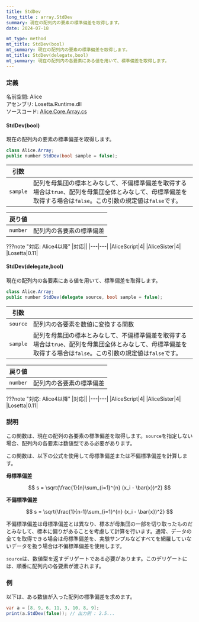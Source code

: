 ```yaml
---
title: StdDev
long_title : array.StdDev
summary: 現在の配列内の要素の標準偏差を取得します。
date: 2024-07-18

mt_type: method
mt_title: StdDev(bool)
mt_summary: 現在の配列内の要素の標準偏差を取得します。
mt_title: StdDev(delegate,bool)
mt_summary: 現在の配列内の各要素にある値を用いて、標準偏差を取得します。
---
```


### 定義
名前空間: Alice<br/>
アセンブリ: Losetta.Runtime.dll<br/>
ソースコード: [Alice.Core.Array.cs](https://github.com/WSOFT-Project/Losetta/blob/master/Losetta.Runtime/Core/Extension/Alice.Core.Array.cs)



#### StdDev(bool)

現在の配列内の要素の標準偏差を取得します。

```cs title="AliceScript"
class Alice.Array;
public number StdDev(bool sample = false);
```

|引数| |
|-|-|
|`sample`|配列を母集団の標本とみなして、不偏標準偏差を取得する場合は`true`、配列を母集団全体とみなして、母標準偏差を取得する場合は`false`。この引数の規定値は`false`です。|

|戻り値| |
|-|-|
|`number`|配列内の各要素の標準偏差|

???note "対応: Alice4以降"
    |対応||
    |---|---|
    |AliceScript|4|
    |AliceSister|4|
    |Losetta|0.11|

#### StdDev(delegate,bool)

現在の配列内の各要素にある値を用いて、標準偏差を取得します。

```cs title="AliceScript"
class Alice.Array;
public number StdDev(delegate source, bool sample = false);
```

|引数| |
|-|-|
|`source`|配列内の各要素を数値に変換する関数|
|`sample`|配列を母集団の標本とみなして、不偏標準偏差を取得する場合は`true`、配列を母集団全体とみなして、母標準偏差を取得する場合は`false`。この引数の規定値は`false`です。|

|戻り値| |
|-|-|
|`number`|配列内の各要素の標準偏差|

???note "対応: Alice4以降"
    |対応||
    |---|---|
    |AliceScript|4|
    |AliceSister|4|
    |Losetta|0.11|

### 説明
この関数は、現在の配列の各要素の標準偏差を取得します。`source`を指定しない場合、配列内の各要素は数値型である必要があります。

この関数は、以下の公式を使用して母標準偏差または不偏標準偏差を計算します。

**母標準偏差**

$$
s = \sqrt{\frac{1}{n}\sum_{i=1}^{n} (x_i - \bar{x})^2}
$$

**不偏標準偏差**

$$
s = \sqrt{\frac{1}{n-1}\sum_{i=1}^{n} (x_i - \bar{x})^2}
$$

不偏標準偏差は母標準偏差とは異なり、標本が母集団の一部を切り取ったものだとみなして、標本に偏りがあることを考慮して計算を行います。通常、データの全てを取得できる場合は母標準偏差を、実験サンプルなどすべてを網羅していないデータを扱う場合は不偏標準偏差を使用します。

`source`は、数値型を返すデリゲートである必要があります。このデリゲートには、順番に配列内の各要素が渡されます。

### 例
以下は、ある数値が入った配列の標準偏差を求めます。

```cs title="AliceScript"
var a = [8, 9, 6, 11, 3, 10, 8, 9];
print(a.StdDev(false)); // 出力例 : 2.5...
```
